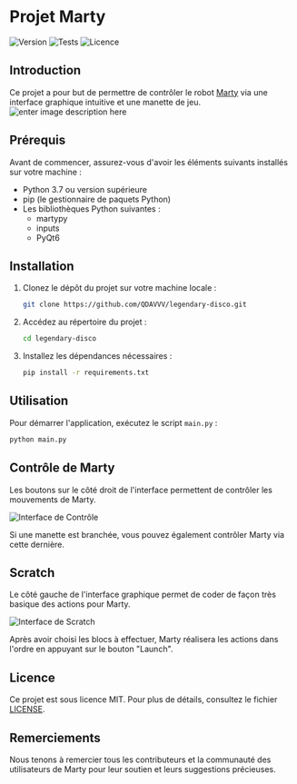
# Projet Marty
![Version](https://img.shields.io/badge/version-1.0.0-blue)
![Tests](https://img.shields.io/badge/tests-failing-red)
![Licence](https://img.shields.io/badge/license-MIT-green)

## Introduction
Ce projet a pour but de permettre de contrôler le robot [Marty](https://robotical.io/?currency=EUR) via une interface graphique intuitive et une manette de jeu.
![enter image description here](https://www.planeterobots.com/media/2016/08/Marty-robot.jpg)

## Prérequis
Avant de commencer, assurez-vous d'avoir les éléments suivants installés sur votre machine :

- Python 3.7 ou version supérieure
- pip (le gestionnaire de paquets Python)
- Les bibliothèques Python suivantes :
  - martypy
  - inputs
  - PyQt6

## Installation
1. Clonez le dépôt du projet sur votre machine locale :
    ```sh
    git clone https://github.com/QDAVVV/legendary-disco.git
    ```
2. Accédez au répertoire du projet :
    ```sh
    cd legendary-disco
    ```
3. Installez les dépendances nécessaires :
    ```sh
    pip install -r requirements.txt
    ```

## Utilisation
Pour démarrer l'application, exécutez le script `main.py` :
```sh
python main.py
```

## Contrôle de Marty
Les boutons sur le côté droit de l'interface permettent de contrôler les mouvements de Marty.

![Interface de Contrôle](path/to/control_image.png)

Si une manette est branchée, vous pouvez également contrôler Marty via cette dernière.

## Scratch
Le côté gauche de l'interface graphique permet de coder de façon très basique des actions pour Marty.

![Interface de Scratch](path/to/scratch_image.png)

Après avoir choisi les blocs à effectuer, Marty réalisera les actions dans l'ordre en appuyant sur le bouton "Launch".

## Licence
Ce projet est sous licence MIT. Pour plus de détails, consultez le fichier [LICENSE](LICENSE).

## Remerciements
Nous tenons à remercier tous les contributeurs et la communauté des utilisateurs de Marty pour leur soutien et leurs suggestions précieuses.
